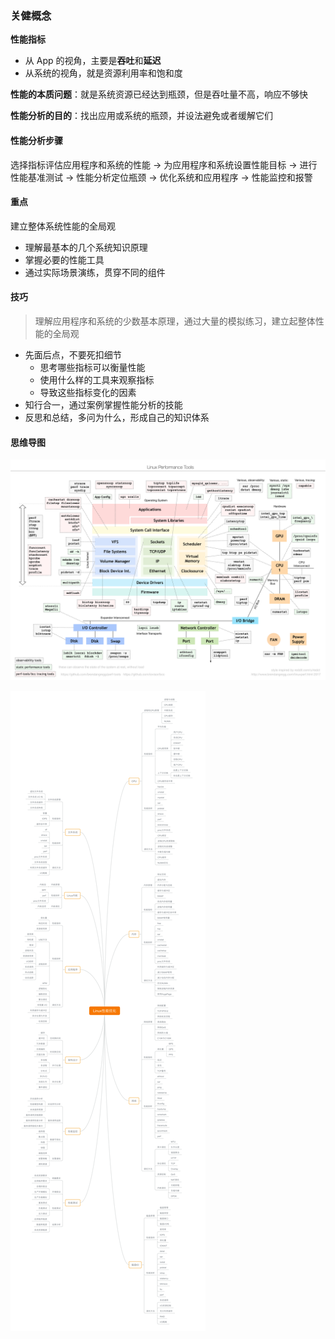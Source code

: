### 关健概念

**性能指标**

* 从 App 的视角，主要是**吞吐**和**延迟**
* 从系统的视角，就是资源利用率和饱和度

**性能的本质问题**：就是系统资源已经达到瓶颈，但是吞吐量不高，响应不够快

**性能分析的目的**：找出应用或系统的瓶颈，并设法避免或者缓解它们

#### 性能分析步骤

选择指标评估应用程序和系统的性能 -> 为应用程序和系统设置性能目标 -> 进行性能基准测试 -> 性能分析定位瓶颈 -> 优化系统和应用程序
-> 性能监控和报警

#### 重点

建立整体系统性能的全局观

* 理解最基本的几个系统知识原理
* 掌握必要的性能工具
* 通过实际场景演练，贯穿不同的组件

#### 技巧

> 理解应用程序和系统的少数基本原理，通过大量的模拟练习，建立起整体性能的全局观

* 先面后点，不要死扣细节
    * 思考哪些指标可以衡量性能
    * 使用什么样的工具来观察指标
    * 导致这些指标变化的因素
* 知行合一，通过案例掌握性能分析的技能
* 反思和总结，多问为什么，形成自己的知识体系

#### 思维导图

![](pic/linux.png)

![](pic/linux-02.png)